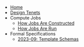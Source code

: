 
* [Home](Home)
* [Design Tenets](Design-Tenets)
* Compute Jobs
   * [How Jobs Are Constructed](How-Jobs-Are-Constructed)
   * [How Jobs Are Run](How-Jobs-Are-Run)
* Formal Specifications
   * [2023-09: Template Schemas](2023-09-Template-Schemas)
